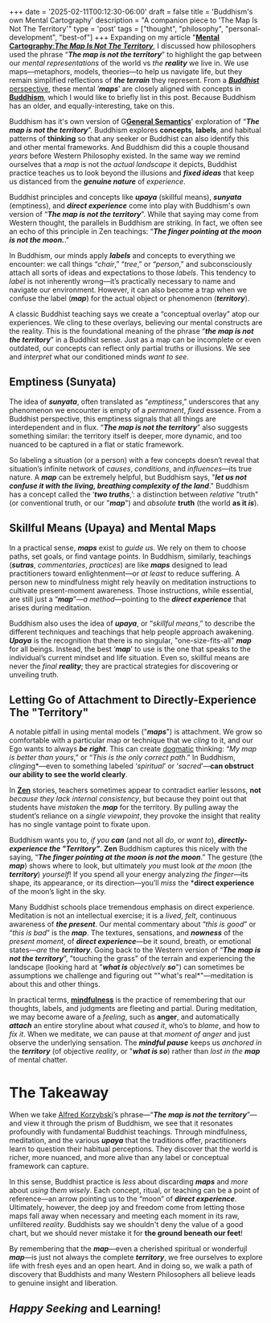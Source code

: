 +++
date = '2025-02-11T00:12:30-06:00'
draft = false
title = 'Buddhism&#39;s own Mental Cartography'
description = "A companion piece to 'The Map Is Not The Territory'"
type = 'post'
tags = ["thought", "philosophy", "personal-development", "best-of"]
+++
Expanding on my article "[**Mental Cartography**:***The Map Is Not The Territory***](https://julianwest.me/Blog/the-map-is-not-the-territory/), I discussed how philosophers used the phrase “***The map is not the territory***” to highlight the gap between our *mental representations* of the world vs *the* ***reality*** we live in. We use maps—metaphors, models, theories—to help us navigate life, but they remain simplified reflections of ***the terrain*** they represent. From a [***Buddhist*** perspective](https://en.wikipedia.org/wiki/Buddhism), these mental ‘***maps***’ are closely aligned with concepts in [**Buddhism**](https://en.wikipedia.org/wiki/Buddhism), which I would like to briefly list in this post.  Because Buddhism has an older, and equally-interesting, take on this.  

Buddhism has it's own version of G[**General Semantics**](https://en.wikipedia.org/wiki/General_semantics)' exploration of “***The map is not the territory***”.  Buddhism explores **concepts**, **labels**, and habitual patterns of **thinking** so that any seeker or Buddhist can also identify this and other mental frameworks.  And Buddhism did this a couple thousand *years* before Western Philosophy existed. In the same way we remind ourselves that a *map* is not the *actual landscape* it depicts, Buddhist practice teaches us to look beyond the illusions and ***fixed ideas*** that keep us distanced from the ***genuine nature*** of *experience*.  

Buddhist principles and concepts like ***upaya*** (skillful means), ***sunyata*** (emptiness), and ***direct experience*** come into play with Buddhism's own version of “***The map is not the territory***”.  While that saying may come from Western thought, the parallels in Buddhism are striking. In fact, we often see an echo of this principle in Zen teachings: “***The finger pointing at the moon is not the moon.***.”  

In Buddhism, our minds apply ***labels*** and concepts to everything we encounter: we call things “*chair*,” “*tree*,” or “*person*,” and subconsciously attach all sorts of ideas and expectations to those *labels*. This tendency to *label* is not inherently wrong—it’s practically necessary to name and navigate our environment. However, it can also become a trap when we confuse the label (***map***) for the actual object or phenomenon (***territory***).

A classic Buddhist teaching says we create a “conceptual overlay” atop our experiences. We cling to these overlays, believing our mental constructs are the reality. This is the foundational meaning of the phrase “***the map is not the territory***” in a Buddhist sense. Just as a map can be incomplete or even outdated, our concepts can reflect only partial truths or illusions. We see and *interpret* what our conditioned minds *want to see*.  

## Emptiness (Sunyata)

The idea of ***sunyata***, often translated as “*emptiness*,” underscores that any phenomenon we encounter is empty of a *permanent*, *fixed* essence. From a Buddhist perspective, this emptiness signals that all things are interdependent and in flux. “***The map is not the territory***” also suggests something similar: the territory itself is deeper, more dynamic, and too nuanced to be captured in a flat or static framework.  

So labeling a situation (or a person) with a few concepts doesn’t reveal that situation’s infinite network of *causes*, *conditions*, and *influences*—its true nature. A ***map*** can be extremely helpful, but Buddhism says, "***let us not confuse it with the living, breathing complexity of the land***."  Buddhism has a concept called the ‘***two truths***,’: a distinction between *relative* "truth" (or conventional truth, or our "***map***") and *absolute* **truth** (the world **as it *is***).

## Skillful Means (Upaya) and Mental Maps

In a practical sense, ***maps*** exist to *guide us*. We rely on them to choose paths, set goals, or find vantage points. In Buddhism, similarly, teachings (***sutras***, *commentaries*, *practices*) are like ***maps*** designed to lead practitioners toward enlightenment—or *at least* to reduce suffering. A person new to mindfulness might rely heavily on meditation instructions to cultivate present-moment awareness. Those instructions, while essential, are still just a “***map***”—*a method*—pointing to the ***direct experience*** that arises during meditation.  

Buddhism also uses the idea of ***upaya***, or “*skillful means*,” to describe the different techniques and teachings that help people approach awakening. ***Upaya*** is the recognition that there is no singular, "one-size-fits-all" ***map*** for all beings. Instead, the best ‘***map***’ to use is the one that speaks to the individual’s current mindset and life situation. Even so, skillful means are never the *final* ***reality***; they are practical strategies for discovering or unveiling truth.  

## Letting Go of Attachment to Directly-Experience The "Territory"

A notable pitfall in using mental models ("***maps***") is attachment. We grow so comfortable with a particular map or technique that we *cling* to it, and our Ego wants to always ***be right***. This can create [dogmatic](https://en.wiktionary.org/wiki/dogmatism) thinking: “*My map is better than yours*,” or “*This is the only correct path*.” In Buddhism, *clingin*g*—even to something labeled ‘*spiritual*’ or ‘*sacred*’—**can obstruct our ability to see the world clearly**.  

In [**Zen**](https://en.wikipedia.org/wiki/Zen) stories, teachers sometimes appear to contradict earlier lessons, **not** *because they lack internal consistency*, but because they point out that students have *mistaken* the ***map*** for the territory. By pulling away the student’s reliance on a *single viewpoint*, they provoke the insight that reality has no single vantage point to fixate upon.  

Buddhism wants you to, *if you* ***can*** (and not all *do*, or *want to*), ***directly-experience the "Territory"***. **Zen** Buddhism captures this nicely with the saying, “***The finger pointing at the moon is not the moon***.” The gesture (the ***map***) shows where to look, but ultimately *you* must look *at the moon* (the ***territory***) *yourself*! If you spend all your energy analyzing *the finger*—its shape, its appearance, or its direction—you’ll *miss* the ***direct experience** of the moon’s light in the sky.  

Many Buddhist schools place tremendous emphasis on direct experience. Meditation is not an intellectual exercise; it is a *lived*, *felt*, continuous awareness of ***the present***. Our mental commentary about “*this is good*” or “*this is bad*” is the ***map***. The textures, sensations, and ***nowness*** of the *present moment*, of ***direct experience***—be it sound, breath, or emotional states—*are* the ***territory***.  Going back to the Western version of “***The map is not the territory***”, "touching the grass" of the terrain and experiencing the landscape (looking hard at "***what is*** *objectively* ***so***") can sometimes be assumptions we challenge and figuring out ""what's real*"—meditation is about this and other things.  

In practical terms, [**mindfulness**](https://en.wikipedia.org/wiki/Mindfulness) is the practice of remembering that our thoughts, labels, and judgments are fleeting and partial. During meditation, we may become aware of a *feeling*, such as **anger**, and automatically ***attach*** an entire storyline about what *caused it*, who’s to *blame*, and how to *fix it*. When we meditate, we can pause at that *moment of anger* and just observe the underlying sensation. The ***mindful pause*** keeps us *anchored in* the ***territory*** (of objective *reality*, or "***what is so***) rather than *lost in the* ***map*** of mental chatter.  

# The Takeaway

When we take [Alfred Korzybski](https://en.wikipedia.org/wiki/Alfred_Korzybski)’s phrase—“***The map is not the territory***”—and view it through the prism of Buddhism, we see that it resonates profoundly with fundamental Buddhist teachings. Through mindfulness, meditation, and the various ***upaya*** that the traditions offer, practitioners learn to question their habitual perceptions. They discover that the world is richer, more nuanced, and more alive than any label or conceptual framework can capture.  

In this sense, Buddhist practice is *less* about discarding ***maps*** and *more* about *using them wisely*. Each concept, ritual, or teaching can be a point of reference—an arrow pointing us to the “moon” of ***direct experience***. Ultimately, however, the deep joy and freedom come from letting those maps fall away when necessary and meeting each moment in its raw, unfiltered *reality*. Buddhists say we shouldn't deny the value of a good chart, but we should never mistake it for **the ground beneath our feet**!    

By remembering that the ***map***—even a cherished spiritual or wonderfujl ***map***—is just not always the complete ***territory***, we free ourselves to explore life with fresh eyes and an open heart. And in doing so, we walk a path of discovery that Buddhists and many Western Philosophers all believe leads to genuine insight and liberation.

## *Happy Seeking* and Learning!